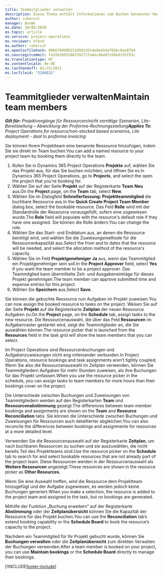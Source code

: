 ```yaml
---
title: Teammitglieder verwalten
description: Diese Thema enthält Informationen zum Buchen benannter Ressourcen für Projektteams und zum Zuweisen dieser Ressourcen zu Aufgaben.
author: ruhercul
manager: AnnBe
ms.date: 10/05/2020
ms.topic: article
ms.service: project-operations
ms.reviewer: kfend
ms.author: ruhercul
ms.openlocfilehash: 60b6788d881518502d314e9ee5daf6bbc0ae8764
ms.sourcegitcommit: fa32b1893286f20271fa4ec4be8fc68bd135f53c
ms.translationtype: HT
ms.contentlocale: de-DE
ms.lasthandoff: 02/15/2021
ms.locfileid: "5286832"
---
```

# <a name="maintain-team-members"></a><span data-ttu-id="bcdb9-103">Teammitglieder verwalten</span><span class="sxs-lookup"><span data-stu-id="bcdb9-103">Maintain team members</span></span>

<span data-ttu-id="bcdb9-104">_**Gilt für:** Projektvorgänge für Ressourcen/nicht vorrätige Szenarien, Lite-Bereitstellung – Abwicklung der Proforma-Rechnungsstellung_</span><span class="sxs-lookup"><span data-stu-id="bcdb9-104">_**Applies To:** Project Operations for resource/non-stocked based scenarios, Lite deployment - deal to proforma invoicing_</span></span>

<span data-ttu-id="bcdb9-105">Sie können Ihrem Projektteam eine benannte Ressource hinzufügen, indem Sie sie direkt im Team buchen.</span><span class="sxs-lookup"><span data-stu-id="bcdb9-105">You can add a named resource to your project team by booking them directly to the team.</span></span>

1. <span data-ttu-id="bcdb9-106">Rufen Sie in Dynamics 365 Project Operations **Projekte** auf, wählen Sie das Projekt aus, für das Sie buchen möchten, und öffnen Sie es.</span><span class="sxs-lookup"><span data-stu-id="bcdb9-106">In Dynamics 365 Project Operations, go to **Projects**, and select the open the project that you're booking for.</span></span>
2. <span data-ttu-id="bcdb9-107">Wählen Sie auf der Seite **Projekt** auf der Registerkarte **Team** **Neu** aus.</span><span class="sxs-lookup"><span data-stu-id="bcdb9-107">On the **Project** page, on the **Team** tab, select **New**.</span></span> 
3. <span data-ttu-id="bcdb9-108">Wählen Sie im Dialogfeld **Schnellerfassung: Projektteammitglied** die buchbare Ressource aus.</span><span class="sxs-lookup"><span data-stu-id="bcdb9-108">In the **Quick Create Project Team Member** dialog box, select the bookable resource.</span></span> <span data-ttu-id="bcdb9-109">Das Feld **Rolle** wird mit der Standardrolle der Ressource vorausgefüllt, sofern eine zugewiesen wurde.</span><span class="sxs-lookup"><span data-stu-id="bcdb9-109">The **Role** field will populate with the resource's default role if they have one assigned.</span></span> <span data-ttu-id="bcdb9-110">Sie können die Rolle ändern.</span><span class="sxs-lookup"><span data-stu-id="bcdb9-110">You can change the role.</span></span> 
4. <span data-ttu-id="bcdb9-111">Wählen Sie das Start- und Enddatum aus, an denen die Ressource benötigt wird, und wählen Sie die Zuweisungsmethode für die Ressourcenkapazität aus.</span><span class="sxs-lookup"><span data-stu-id="bcdb9-111">Select the from and to dates that the resource will be needed, and select the allocation method of the resource's capacity.</span></span> 
5. <span data-ttu-id="bcdb9-112">Wählen Sie im Feld **Projektgenehmiger** **Ja** aus, wenn das Teammitglied ein Projektgenehmiger sein soll.</span><span class="sxs-lookup"><span data-stu-id="bcdb9-112">In the **Project Approver** field, select **Yes** if you want the team member to be a project approver.</span></span> <span data-ttu-id="bcdb9-113">Das Teammitglied kann übermittelte Zeit- und Ausgabeneinträge für dieses Projekt genehmigen.</span><span class="sxs-lookup"><span data-stu-id="bcdb9-113">The team member can approve submitted time and expense entries for this project.</span></span> 
6. <span data-ttu-id="bcdb9-114">Wählen Sie **Speichern** aus.</span><span class="sxs-lookup"><span data-stu-id="bcdb9-114">Select **Save**.</span></span>

<span data-ttu-id="bcdb9-115">Sie können die gebuchte Ressource nun Aufgaben im Projekt zuweisen.</span><span class="sxs-lookup"><span data-stu-id="bcdb9-115">You can now assign the booked resource to tasks on the project.</span></span> <span data-ttu-id="bcdb9-116">Weisen Sie auf der Seite **Projekt** auf die Registerkarte **Zeitplan** der neuen Ressource Aufgaben zu.</span><span class="sxs-lookup"><span data-stu-id="bcdb9-116">On the **Project** page, on the **Schedule** tab, assign tasks to the new resource.</span></span> <span data-ttu-id="bcdb9-117">Die Ressourcenauswahl, die über das Feld **Ressourcen** im Aufgabenraster gestartet wird, zeigt die Teammitglieder an, die Sie auswählen können.</span><span class="sxs-lookup"><span data-stu-id="bcdb9-117">The resource picker that is launched from the **Resources** field in the task grid will show the team members that you can select.</span></span>


<span data-ttu-id="bcdb9-118">Im Project Operations sind Ressourcenbuchungen und Aufgabenzuweisungen nicht eng miteinander verbunden.</span><span class="sxs-lookup"><span data-stu-id="bcdb9-118">In Project Operations, resource bookings and task assignments aren't tightly coupled.</span></span> <span data-ttu-id="bcdb9-119">Wenn Sie also die Ressourcenauswahl im Zeitplan verwenden, können Sie Teammitgliedern Aufgaben für mehr Stunden zuweisen, als ihre Buchungen für das Projekt umfassen.</span><span class="sxs-lookup"><span data-stu-id="bcdb9-119">When you use the resource picker in the schedule, you can assign tasks to team members for more hours than their bookings cover on the project.</span></span>

<span data-ttu-id="bcdb9-120">Die Unterschiede zwischen Buchungen und Zuweisungen von Teammitgliedern werden auf den Registerkarten **Team** und **Ressourcenabstimmung** gezeigt.</span><span class="sxs-lookup"><span data-stu-id="bcdb9-120">The differences between team member bookings and assignments are shown on the **Team** and **Resource Reconciliation** tabs.</span></span> <span data-ttu-id="bcdb9-121">Sie können die Unterschiede zwischen Buchungen und Zuweisungen für Ressourcen auch detaillierter abgleichen.</span><span class="sxs-lookup"><span data-stu-id="bcdb9-121">You can also reconcile the differences between bookings and assignments for resources at a more detailed level.</span></span>

<span data-ttu-id="bcdb9-122">Verwenden Sie die Ressourcenauswahl auf der Registerkarte **Zeitplan**, um nach buchbaren Ressourcen zu suchen und sie auszuwählen, die nicht bereits Teil des Projektteams sind.</span><span class="sxs-lookup"><span data-stu-id="bcdb9-122">Use the resource picker on the **Schedule** tab to search for and select bookable resources that are not already part of the project team.</span></span> <span data-ttu-id="bcdb9-123">Diese Ressourcen werden in der Ressourcenauswahl als **Weitere Ressourcen** angezeigt.</span><span class="sxs-lookup"><span data-stu-id="bcdb9-123">These resources are shown in the resource picker as **Other Resources**.</span></span>

<span data-ttu-id="bcdb9-124">Wenn Sie eine Auswahl treffen, wird die Ressource dem Projektteam hinzugefügt und der Aufgabe zugewiesen, es werden jedoch keine Buchungen generiert.</span><span class="sxs-lookup"><span data-stu-id="bcdb9-124">When you make a selection, the resource is added to the project team and assigned to the task, but no bookings are generated.</span></span>

<span data-ttu-id="bcdb9-125">Mithilfe der Funktion „Buchung erweitern” auf der Registerkarte **Abstimmung** oder der **Zeitplanübersicht** können Sie die Kapazität der Ressource für das Projekt buchen.</span><span class="sxs-lookup"><span data-stu-id="bcdb9-125">You can use the **Reconciliation** tab’s extend booking capability or the **Schedule Board** to book the resource’s capacity to the project.</span></span>

<span data-ttu-id="bcdb9-126">Nachdem ein Teammitglied für Ihr Projekt gebucht wurde, können Sie **Buchungen verwalten** oder die **Zeitplanübersicht** zum direkten Verwalten der Buchungen verwenden.</span><span class="sxs-lookup"><span data-stu-id="bcdb9-126">After a team member is booked on your project, you can use **Maintain bookings** or the **Schedule Board** directly to manage their bookings.</span></span>


[!INCLUDE[footer-include](../includes/footer-banner.md)]